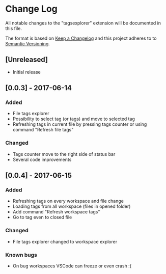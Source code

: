 # Change Log
All notable changes to the "tagsexplorer" extension will be documented in this file.

The format is based on [Keep a Changelog](http://keepachangelog.com/) and this project adheres to to [Semantic Versioning](http://semver.org).

## [Unreleased]
- Initial release

## [0.0.3] - 2017-06-14
### Added
- File tags explorer
- Possibility to select tag (or tags) and move to selected tag
- Refreshing tags in current file by pressing tags counter or using command "Refresh file tags"

### Changed
- Tags counter move to the right side of status bar
- Several code improvements

## [0.0.4] - 2017-06-15
### Added
- Refreshing tags on every workspace and file change
- Loading tags from all workspace (files in opened folder)
- Add command "Refresh workspace tags"
- Go to tag even to closed file

### Changed
- File tags explorer changed to workspace explorer

### Known bugs
- On bug workspaces VSCode can freeze or even crash :(